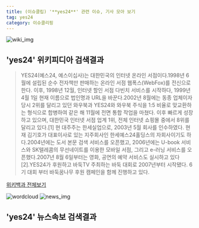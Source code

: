 ```yaml
---
title: (이슈클립) '**yes24**' 관련 이슈, 기사 모아 보기
tag: yes24
category: 이슈클리핑
---
```

![wiki_img](https://user-images.githubusercontent.com/42597476/44503234-41136a80-a6d0-11e8-9071-6fc6418eafe4.png)
## **'**yes24**'** 위키피디아 검색결과
>YES24(예스24, 예스이십사)는 대한민국의 인터넷 온라인 서점이다.1998년 6월에 설립된 순수 전자책만 판매하는 온라인 서점 웹폭스(WebFox)를 전신으로 한다. 이후, 1998년 12월, 인터넷 할인 서점 다빈치 서비스를 시작하다, 1999년 4월 1일 현재 이름으로 법인명과 URL을 바꾼다.2002년 8월에는 동종 업체이자 당시 2위를 달리고 있던 와우북과 YES24와 와우북 주식을 1:5 비율로 맞교환하는 형식으로 합병하여 같은 해 11월에 전면 통합 작업을 마쳤다. 이후 빠르게 성장하고 있으며, 대한민국 인터넷 서점 업계 1위, 전체 인터넷 쇼핑몰 중에서 8위를 달리고 있다.[1] 현 대주주는 한세실업으로, 2003년 5월 회사를 인수하였다. 현재 김기호가 대표이사로 있는 지주회사인 한세예스24홀딩스의 자회사이기도 하다.2004년에는 도서 본문 검색 서비스를 오픈했고, 2006년에는 U-book 서비스와 SK텔레콤의 무선네이트를 이용한 모바일 서점, 그리고 e-러닝 서비스를 오픈했다.2007년 8월 6일부터는 영화, 공연의 예약 서비스도 실시하고 있다[2].YES24가 후원하고 바둑TV 주최하는 바둑 대회로 2007년부터 시작됐다.
6기 대회 부터 바둑꿈나무 후원 캠페인을 함께 진행하고 있다.

<a href="https://ko.wikipedia.org/wiki/yes24" target="_blank">위키백과 전체보기</a>

![wordcloud](https://s3.ap-northeast-2.amazonaws.com/lyrics101-wordcloud/2018-09-20-1537440851.png)
![news_img](https://user-images.githubusercontent.com/42597476/44507050-1206f400-a6e4-11e8-8d98-7ffbfebb353f.png)
## **'**yes24**'** 뉴스속보 검색결과

